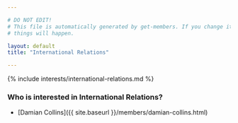 ```yaml
---

# DO NOT EDIT!
# This file is automatically generated by get-members. If you change it, bad
# things will happen.

layout: default
title: "International Relations"

---
```


{% include interests/international-relations.md %}

### Who is interested in International Relations?


* [Damian Collins]({{ site.baseurl }}/members/damian-collins.html)
